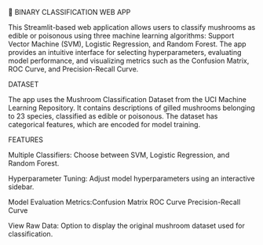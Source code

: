 🍄 BINARY CLASSIFICATION WEB APP

This Streamlit-based web application allows users to classify mushrooms as edible or poisonous using three machine learning algorithms: Support Vector Machine (SVM), Logistic Regression, and Random Forest. The app provides an intuitive interface for selecting hyperparameters, evaluating model performance, and visualizing metrics such as the Confusion Matrix, ROC Curve, and Precision-Recall Curve.

DATASET

The app uses the Mushroom Classification Dataset from the UCI Machine Learning Repository. It contains descriptions of gilled mushrooms belonging to 23 species, classified as edible or poisonous. The dataset has categorical features, which are encoded for model training.

FEATURES

Multiple Classifiers: Choose between SVM, Logistic Regression, and Random Forest.

Hyperparameter Tuning: Adjust model hyperparameters using an interactive sidebar.

Model Evaluation Metrics:Confusion Matrix
                         ROC Curve
                         Precision-Recall Curve

View Raw Data: Option to display the original mushroom dataset used for classification.
